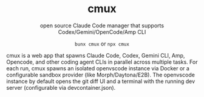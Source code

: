 <h1 align="center">cmux</h1>
<p align="center">open source Claude Code manager that supports Codex/Gemini/OpenCode/Amp CLI</p>

<p align="center"><code>bunx cmux</code> or <code>npx cmux</code></p>

cmux is a web app that spawns Claude Code, Codex, Gemini CLI, Amp, Opencode, and other coding agent CLIs in parallel across multiple tasks. For each run, cmux spawns an isolated openvscode instance via Docker or a configurable sandbox provider (like Morph/Daytona/E2B). The openvscode instance by default opens the git diff UI and a terminal with the running dev server (configurable via devcontainer.json).
